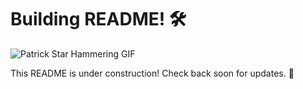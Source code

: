 # Building README! 🛠️

![Patrick Star Hammering GIF](https://media.tenor.com/-mlAJJNRLdwAAAAM/patrick-star-hammer.gif)

This README is under construction! Check back soon for updates. 🚧
